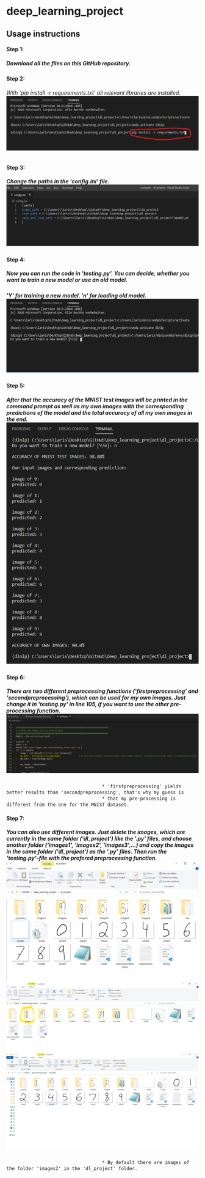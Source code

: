 # deep_learning_project

## Usage instructions

#### Step 1: 
##### Download all the files on this GitHub repository.

#### Step 2: 
###### With 'pip install -r requirements.txt' all relevant libraries are installed. ![Step1](/dl_project/step1.PNG)

#### Step 3: 
##### Change the paths in the 'config.ini' file. ![Step2](/dl_project/step2.PNG)

#### Step 4: 
##### Now you can run the code in 'testing.py'. You can decide, whether you want to train a new model or use an old model.
##### 'Y' for training a new model. 'n' for loading old model. ![Step3](/dl_project/step3.PNG)

#### Step 5: 
##### After that the accuracy of the MNIST test images will be printed in the command prompt as well as my own images with the corresponding predictions of the model and the total accuracy of all my own images in the end. ![Step4](/dl_project/step4.PNG)

#### Step 6: 
##### There are two different preprocessing functions ('firstpreprocessing' and 'secondpreprocessing'), which can be used for my own images. Just change it in 'testing.py' in line 105, if you want to use the other pre-processing function. ![Step5](/dl_project/step5.PNG)
                                       * 'firstpreprocessing' yields better results than 'secondpreprocessing', that's why my guess is 
                                       * that my pre-processing is different from the one for the MNIST dataset.

#### Step 7: 
##### You can also use different images. Just delete the images, which are currently in the same folder ('dl_project') like the '.py' files, and choose another folder ('images1', 'images2', 'images3',...) and copy the images in the same folder ('dl_project') as the '.py' files. Then run the 'testing.py'-file with the prefered preprocessing function. ![Step10](/dl_project/step10.PNG) ![Step8](/dl_project/step8.PNG) ![Step9](/dl_project/step9.PNG)
                                       * By default there are images of the folder 'images2' in the 'dl_project' folder.
